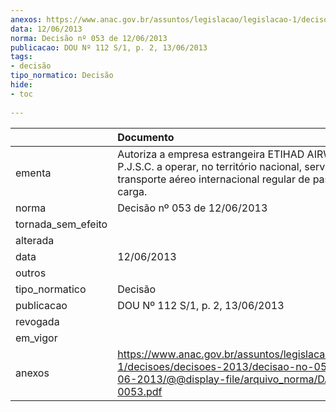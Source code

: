 ```yaml
---
anexos: https://www.anac.gov.br/assuntos/legislacao/legislacao-1/decisoes/decisoes-2013/decisao-no-053-de-12-06-2013/@@display-file/arquivo_norma/DA2013-0053.pdf
data: 12/06/2013
norma: Decisão nº 053 de 12/06/2013
publicacao: DOU Nº 112 S/1, p. 2, 13/06/2013
tags:
- decisão
tipo_normatico: Decisão
hide: 
- toc 
 
---
```


|                    | Documento                                                                                                                                                         |
|:-------------------|:------------------------------------------------------------------------------------------------------------------------------------------------------------------|
| ementa             | Autoriza a empresa estrangeira ETIHAD AIRWAYS P.J.S.C. a operar, no território nacional, serviço de transporte aéreo internacional regular de passageiro e carga. |
| norma              | Decisão nº 053 de 12/06/2013                                                                                                                                      |
| tornada_sem_efeito |                                                                                                                                                                   |
| alterada           |                                                                                                                                                                   |
| data               | 12/06/2013                                                                                                                                                        |
| outros             |                                                                                                                                                                   |
| tipo_normatico     | Decisão                                                                                                                                                           |
| publicacao         | DOU Nº 112 S/1, p. 2, 13/06/2013                                                                                                                                  |
| revogada           |                                                                                                                                                                   |
| em_vigor           |                                                                                                                                                                   |
| anexos             | https://www.anac.gov.br/assuntos/legislacao/legislacao-1/decisoes/decisoes-2013/decisao-no-053-de-12-06-2013/@@display-file/arquivo_norma/DA2013-0053.pdf         |
